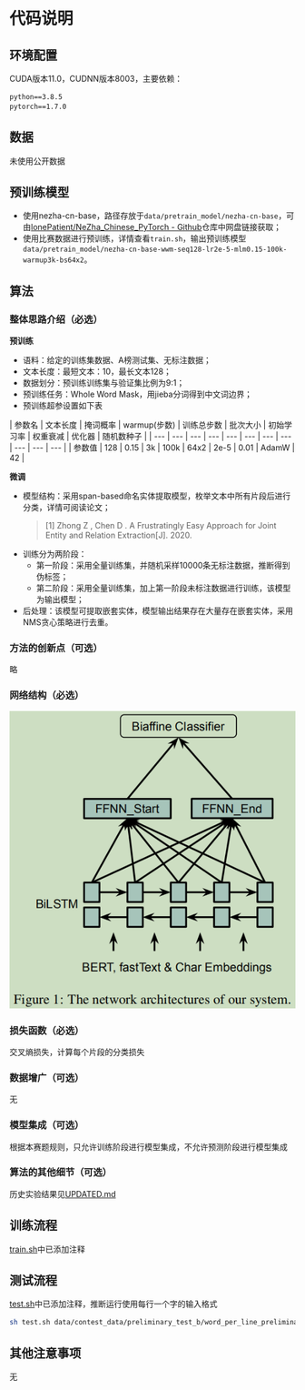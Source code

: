 # 代码说明

## 环境配置
CUDA版本11.0，CUDNN版本8003，主要依赖：
``` txt
python==3.8.5
pytorch==1.7.0
```

## 数据
未使用公开数据

## 预训练模型
- 使用nezha-cn-base，路径存放于`data/pretrain_model/nezha-cn-base`，可由[lonePatient/NeZha_Chinese_PyTorch - Github](https://github.com/lonePatient/NeZha_Chinese_PyTorch)仓库中网盘链接获取；
- 使用比赛数据进行预训练，详情查看`train.sh`，输出预训练模型`data/pretrain_model/nezha-cn-base-wwm-seq128-lr2e-5-mlm0.15-100k-warmup3k-bs64x2`。

## 算法

### 整体思路介绍（必选）
**预训练**
- 语料：给定的训练集数据、A榜测试集、无标注数据；
- 文本长度：最短文本：10，最长文本128；
- 数据划分：预训练训练集与验证集比例为9:1；
- 预训练任务：Whole Word Mask，用jieba分词得到中文词边界；
- 预训练超参设置如下表

| 参数名 | 文本长度 | 掩词概率 | warmup(步数) | 训练总步数 | 批次大小 | 初始学习率 | 权重衰减 | 优化器 | 随机数种子 |
| --- | --- | --- | --- | --- | --- | --- | --- | --- | --- | --- |
| 参数值 | 128 | 0.15 | 3k | 100k | 64x2 | 2e-5 | 0.01 | AdamW | 42 |

**微调**
- 模型结构：采用span-based命名实体提取模型，枚举文本中所有片段后进行分类，详情可阅读论文；
    > [1] Zhong Z ,  Chen D . A Frustratingly Easy Approach for Joint Entity and Relation Extraction[J].  2020.
- 训练分为两阶段：
    - 第一阶段：采用全量训练集，并随机采样10000条无标注数据，推断得到伪标签；
    - 第二阶段：采用全量训练集，加上第一阶段未标注数据进行训练，该模型为输出模型；
- 后处理：该模型可提取嵌套实体，模型输出结果存在大量存在嵌套实体，采用NMS贪心策略进行去重。

### 方法的创新点（可选）
略

### 网络结构（必选）
![model](resource/model.png)

### 损失函数（必选）
交叉熵损失，计算每个片段的分类损失

### 数据增广（可选）
无

### 模型集成（可选）
根据本赛题规则，只允许训练阶段进行模型集成，不允许预测阶段进行模型集成

### 算法的其他细节（可选）
历史实验结果见[UPDATED.md](UPDATE.md)

## 训练流程
[train.sh](train.sh)中已添加注释

## 测试流程
[test.sh](test.sh)中已添加注释，推断运行使用每行一个字的输入格式
``` sh
sh test.sh data/contest_data/preliminary_test_b/word_per_line_preliminary_B.txt
```

## 其他注意事项
无
